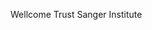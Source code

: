 [//]: # (Created by ./bin/manage_files.pl from ./species/Schistocephalus_solidus/PRJEB527/Schistocephalus_solidus_PRJEB527.summary.html on Thu Jun 11 13:45:33 2020)
Wellcome Trust Sanger Institute
